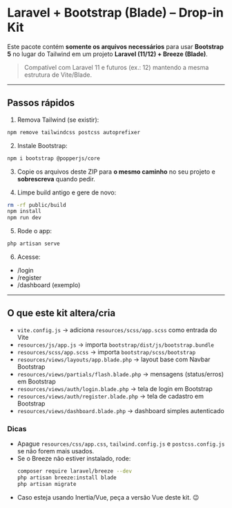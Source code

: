 # Laravel + Bootstrap (Blade) – Drop-in Kit

Este pacote contém **somente os arquivos necessários** para usar **Bootstrap 5** no lugar do Tailwind
em um projeto **Laravel (11/12) + Breeze (Blade)**.

> Compatível com Laravel 11 e futuros (ex.: 12) mantendo a mesma estrutura de Vite/Blade.

---

## Passos rápidos

1) Remova Tailwind (se existir):
```bash
npm remove tailwindcss postcss autoprefixer
```

2) Instale Bootstrap:
```bash
npm i bootstrap @popperjs/core
```

3) Copie os arquivos deste ZIP para **o mesmo caminho** no seu projeto e **sobrescreva** quando pedir.

4) Limpe build antigo e gere de novo:
```bash
rm -rf public/build
npm install
npm run dev
```

5) Rode o app:
```bash
php artisan serve
```

6) Acesse:
- /login
- /register
- /dashboard (exemplo)

---

## O que este kit altera/cria

- `vite.config.js` → adiciona `resources/scss/app.scss` como entrada do Vite
- `resources/js/app.js` → importa `bootstrap/dist/js/bootstrap.bundle`
- `resources/scss/app.scss` → importa `bootstrap/scss/bootstrap`
- `resources/views/layouts/app.blade.php` → layout base com Navbar Bootstrap
- `resources/views/partials/flash.blade.php` → mensagens (status/erros) em Bootstrap
- `resources/views/auth/login.blade.php` → tela de login em Bootstrap
- `resources/views/auth/register.blade.php` → tela de cadastro em Bootstrap
- `resources/views/dashboard.blade.php` → dashboard simples autenticado

### Dicas
- Apague `resources/css/app.css`, `tailwind.config.js` e `postcss.config.js` se não forem mais usados.
- Se o Breeze não estiver instalado, rode:
  ```bash
  composer require laravel/breeze --dev
  php artisan breeze:install blade
  php artisan migrate
  ```
- Caso esteja usando Inertia/Vue, peça a versão Vue deste kit. 😉

